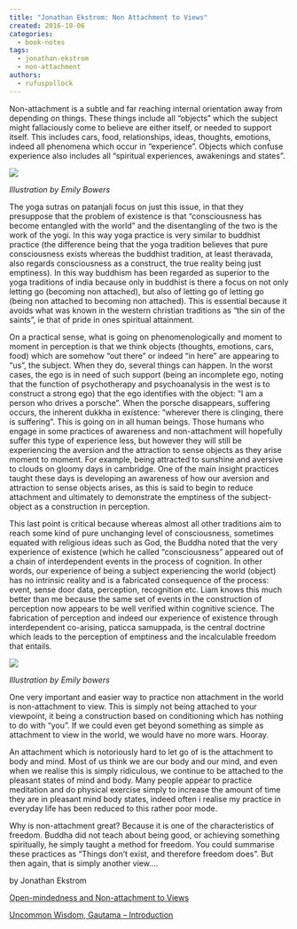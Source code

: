 ```yaml
---
title: "Jonathan Ekstrom: Non Attachment to Views"
created: 2016-10-06
categories: 
  - book-notes
tags: 
  - jonathan-ekstrom
  - non-attachment
authors: 
  - rufuspollock
---
```


Non-attachment is a subtle and far reaching internal orientation away from depending on things. These things include all “objects” which the subject might fallaciously come to believe are either itself, or needed to support itself. This includes cars, food, relationships, ideas, thoughts, emotions, indeed all phenomena which occur in “experience”. Objects which confuse experience also includes all “spiritual experiences, awakenings and states”.

![](https://artearthtech.files.wordpress.com/2020/03/eye.png?w=580)

_Illustration by Emily Bowers_

The yoga sutras on patanjali focus on just this issue, in that they presuppose that the problem of existence is that “consciousness has become entangled with the world” and the disentangling of the two is the work of the yogi. In this way yoga practice is very similar to buddhist practice (the difference being that the yoga tradition believes that pure consciousness exists whereas the buddhist tradition, at least theravada, also regards consciousness as a construct, the true reality being just emptiness). In this way buddhism has been regarded as superior to the yoga traditions of india because only in buddhist is there a focus on not only letting go (becoming non attached), but also of letting go of letting go (being non attached to becoming non attached). This is essential because it avoids what was known in the western christian traditions as “the sin of the saints”, ie that of pride in ones spiritual attainment.

On a practical sense, what is going on phenomenologically and moment to moment in perception is that we think objects (thoughts, emotions, cars, food) which are somehow “out there” or indeed “in here” are appearing to “us”, the subject. When they do, several things can happen. In the worst cases, the ego is in need of such support (being an incomplete ego, noting that the function of psychotherapy and psychoanalysis in the west is to construct a strong ego) that the ego identifies with the object: “I am a person who drives a porsche”. When the porsche disappears, suffering occurs, the inherent dukkha in existence: “wherever there is clinging, there is suffering”. This is going on in all human beings. Those humans who engage in some practices of awareness and non-attachment will hopefully suffer this type of experience less, but however they will still be experiencing the aversion and the attraction to sense objects as they arise moment to moment. For example, being attracted to sunshine and aversive to clouds on gloomy days in cambridge. One of the main insight practices taught these days is developing an awareness of how our aversion and attraction to sense objects arises, as this is said to begin to reduce attachment and ultimately to demonstrate the emptiness of the subject-object as a construction in perception.

This last point is critical because whereas almost all other traditions aim to reach some kind of pure unchanging level of consciousness, sometimes equated with religious ideas such as God, the Buddha noted that the very experience of existence (which he called “consciousness” appeared out of a chain of interdependent events in the process of cognition. In other words, our experience of being a subject experiencing the world (object) has no intrinsic reality and is a fabricated consequence of the process: event, sense door data, perception, recognition etc. Liam knows this much better than me because the same set of events in the construction of perception now appears to be well verified within cognitive science. The fabrication of perception and indeed our experience of existence through interdependent co-arising, paticca samuppada, is the central doctrine which leads to the perception of emptiness and the incalculable freedom that entails.

![](https://artearthtech.files.wordpress.com/2020/03/attachment.png?w=580)

_Illustration by Emily bowers_

One very important and easier way to practice non attachment in the world is non-attachment to view. This is simply not being attached to your viewpoint, it being a construction based on conditioning which has nothing to do with “you”. If we could even get beyond something as simple as attachment to view in the world, we would have no more wars. Hooray.

An attachment which is notoriously hard to let go of is the attachment to body and mind. Most of us think we are our body and our mind, and even when we realise this is simply ridiculous, we continue to be attached to the pleasant states of mind and body. Many people appear to practice meditation and do physical exercise simply to increase the amount of time they are in pleasant mind body states, indeed often i realise my practice in everyday life has been reduced to this rather poor mode.

Why is non-attachment great? Because it is one of the characteristics of freedom. Buddha did not teach about being good, or achieving something spiritually, he simply taught a method for freedom. You could summarise these practices as “Things don’t exist, and therefore freedom does”. But then again, that is simply another view….

by Jonathan Ekstrom

[Open-mindedness and Non-attachment to Views](https://lifeitself.org/2016/10/20/open-mindedness-and-non-attachment-to-views/)

[Uncommon Wisdom, Gautama – Introduction](https://lifeitself.org/2016/10/23/my-introduction-to-gautamas-uncommon-wisdom/)
